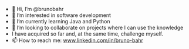 - 👋 Hi, I’m @brunobahr
- 👀 I’m interested in software development
- 🌱 I’m currently learning Java and Python
- 💞️ I’m looking to collaborate on projects where I can use the knowledge
- I have acquired so far and, at the same time, challenge myself.
- 📫 How to reach me: www.linkedin.com/in/bruno-bahr

<!---
brunobahr/brunobahr is a ✨ special ✨ repository because its `README.md` (this file) appears on your GitHub profile.
You can click the Preview link to take a look at your changes.
--->
